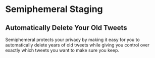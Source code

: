 # Semiphemeral Staging

## Automatically Delete Your Old Tweets

Semiphemeral protects your privacy by making it easy for you to automatically delete years of old tweets while giving you control over exactly which tweets you want to make sure you keep.
